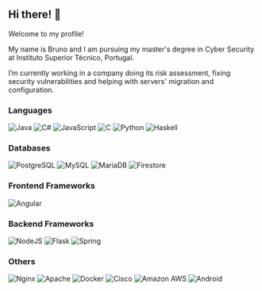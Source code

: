 ## Hi there! 👋
Welcome to my profile!

My name is Bruno and I am pursuing my master's degree in Cyber Security at Instituto Superior Técnico, Portugal.

I’m currently working in a company doing its risk assessment, fixing security vulnerabilities and helping with servers' migration and configuration.

### Languages
![Java](https://img.shields.io/badge/-Java-a?logoColor=white&logo=Java&color=007396)
![C#](https://img.shields.io/badge/-C%23-a?logoColor=white&logo=C%20Sharp&color=239120)
![JavaScript](https://img.shields.io/badge/-JavaScript-a?logoColor=white&logo=JavaScript&color=F7DF1E)
![C](https://img.shields.io/badge/-C-a?logoColor=white&logo=C&color=A8B9CC)
![Python](https://img.shields.io/badge/-Python-a?logoColor=white&logo=Python&color=3776AB)
![Haskell](https://img.shields.io/badge/-Haskell-FF69B4?logo=haskell)

### Databases
![PostgreSQL](https://img.shields.io/badge/-PostgreSQL-a?logoColor=white&logo=PostgreSQL&color=336791)
![MySQL](https://img.shields.io/badge/-MySQL-a?logoColor=white&logo=MySQL&color=4479A1)
![MariaDB](https://img.shields.io/badge/-MariaDB-a?logoColor=white&logo=MariaDB&color=003545)
![Firestore](https://img.shields.io/badge/-Firestore-a?logoColor=white&logo=Firebase&color=FFCA28)

### Frontend Frameworks
![Angular](https://img.shields.io/badge/angular%20-%23DD0031.svg?logo=angular&logoColor=white)

### Backend Frameworks
![NodeJS](https://img.shields.io/badge/node.js%20-%2343853D.svg?&logo=node.js&logoColor=white)
![Flask](https://img.shields.io/badge/flask%20-%23000.svg?&logo=flask&logoColor=white)
![Spring](https://img.shields.io/badge/spring%20-%236DB33F.svg?&logo=spring&logoColor=white)

### Others
![Nginx](https://img.shields.io/badge/nginx%20-%23009639.svg?&logo=nginx&logoColor=white)
![Apache](https://img.shields.io/badge/apache%20-%23D42029.svg?&logo=apache&logoColor=white)
![Docker](https://img.shields.io/badge/-Docker-a?logoColor=white&logo=Docker&color=2496ED)
![Cisco](https://img.shields.io/badge/-Cisco-4479A1?logo=cisco)
![Amazon AWS](https://img.shields.io/badge/-Amazon%20AWS-a?logoColor=white&logo=Amazon%20AWS&color=232F3E)
![Android](https://img.shields.io/badge/-Android-a?logoColor=white&logo=Android&color=3DDC84)
